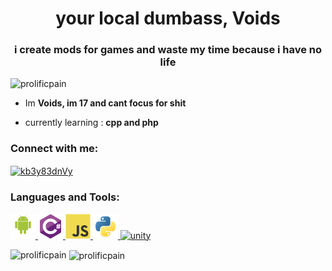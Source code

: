 <h1 align="center">your local dumbass, Voids</h1>
<h3 align="center">i create mods for games and waste my time because i have no life</h3>

<p align="left"> <img src="https://komarev.com/ghpvc/?username=prolificpain&label=Profile%20views&color=0e75b6&style=flat" alt="prolificpain" /> </p>

- Im **Voids, im 17 and cant focus for shit**

- currently learning : **cpp and php**

<h3 align="left">Connect with me:</h3>
<p align="left">
<a href="https://discord.gg/kb3y83dnVy" target="blank"><img align="center" src="https://raw.githubusercontent.com/rahuldkjain/github-profile-readme-generator/master/src/images/icons/Social/discord.svg" alt="kb3y83dnVy" height="30" width="40" /></a>
</p>

<h3 align="left">Languages and Tools:</h3>
<p align="left"> <a href="https://developer.android.com" target="_blank" rel="noreferrer"> <img src="https://raw.githubusercontent.com/devicons/devicon/master/icons/android/android-original-wordmark.svg" alt="android" width="40" height="40"/> </a> <a href="https://www.w3schools.com/cs/" target="_blank" rel="noreferrer"> <img src="https://raw.githubusercontent.com/devicons/devicon/master/icons/csharp/csharp-original.svg" alt="csharp" width="40" height="40"/> </a> <a href="https://developer.mozilla.org/en-US/docs/Web/JavaScript" target="_blank" rel="noreferrer"> <img src="https://raw.githubusercontent.com/devicons/devicon/master/icons/javascript/javascript-original.svg" alt="javascript" width="40" height="40"/> </a> <a href="https://www.python.org" target="_blank" rel="noreferrer"> <img src="https://raw.githubusercontent.com/devicons/devicon/master/icons/python/python-original.svg" alt="python" width="40" height="40"/> </a> <a href="https://unity.com/" target="_blank" rel="noreferrer"> <img src="https://www.vectorlogo.zone/logos/unity3d/unity3d-icon.svg" alt="unity" width="40" height="40"/> </a> </p>

<p><img align="left" src="https://github-readme-stats.vercel.app/api/top-langs?username=prolificpain&show_icons=true&locale=en&layout=compact" alt="prolificpain" /></p>

<p>&nbsp;<img align="center" src="https://github-readme-stats.vercel.app/api?username=prolificpain&show_icons=true&locale=en" alt="prolificpain" /></p>
